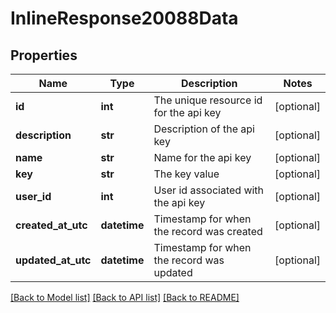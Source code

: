 # InlineResponse20088Data

## Properties
Name | Type | Description | Notes
------------ | ------------- | ------------- | -------------
**id** | **int** | The unique resource id for the api key | [optional] 
**description** | **str** | Description of the api key | [optional] 
**name** | **str** | Name for the api key | [optional] 
**key** | **str** | The key value | [optional] 
**user_id** | **int** | User id associated with the api key | [optional] 
**created_at_utc** | **datetime** | Timestamp for when the record was created | [optional] 
**updated_at_utc** | **datetime** | Timestamp for when the record was updated | [optional] 

[[Back to Model list]](../README.md#documentation-for-models) [[Back to API list]](../README.md#documentation-for-api-endpoints) [[Back to README]](../README.md)

